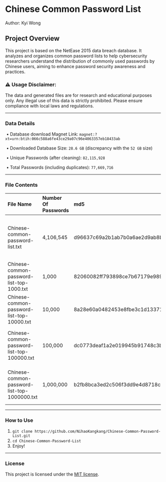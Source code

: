# Chinese Common Password List

Author: Kyi Wong

## Project Overview



This project is based on the NetEase 2015 data breach database. It analyzes and organizes common password lists to help cybersecurity researchers understand the distribution of commonly used passwords by Chinese users, aiming to enhance password security awareness and practices.



### ⚠️ Usage Disclaimer: 

The data and generated files are for research and educational purposes only. Any illegal use of this data is strictly prohibited. Please ensure compliance with local laws and regulations.

-----

### Data Details

​    •   Database download Magnet Link: ```magnet:?xt=urn:btih:066c588a6fe43ce29a07c96e4063357eb18433ab```

​    •   Downloaded Database Size: `28.6 GB` (discrepancy with the `52 GB` size)

​    •   Unique Passwords (after cleaning): `82,115,928`

​    •   Total Passwords (including duplicates): `77,669,716`

---
### File Contents

|File Name|Number Of Passwords|md5|Description|
|:---|:---|:---|:---|
|Chinese-common-password-list.txt|4,106,545|d96637c69a2b1ab7b0a6ae2d9ab8bd3b|Password that has been repeated more than or equal to 30 times|
|Chinese-common-password-list-top-1000.txt|1,000|82060082ff793898ce7b67179e989981|The 1,000 most frequently used password|
|Chinese-common-password-list-top-10000.txt|10,000|8a28e60a0482453e8fbe3c1d13371221|The 10,000 most frequently used password|
|Chinese-common-password-list-top-100000.txt|100,000|dc0773deaf1a2e019945b91748c3b874|The 100,000 most frequently used password|
|Chinese-common-password-list-top-1000000.txt|1,000,000|b2fb8bca3ed2c506f3dd9e4d8718caf9|The 1,000,000 most frequently used password|
---
### How to Use 

1. ```git clone https://github.com/NihaoKangkang/Chinese-Common-Password-List.git```
2. ```cd Chinese-Common-Password-List```
3. Enjoy!

----

### License 

This project is licensed under the [MIT license](https://github.com/danielmiessler/SecLists/blob/master/LICENSE).
